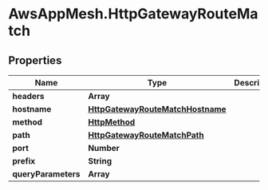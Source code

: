# AwsAppMesh.HttpGatewayRouteMatch

## Properties

Name | Type | Description | Notes
------------ | ------------- | ------------- | -------------
**headers** | **Array** |  | [optional] 
**hostname** | [**HttpGatewayRouteMatchHostname**](HttpGatewayRouteMatchHostname.md) |  | [optional] 
**method** | [**HttpMethod**](HttpMethod.md) |  | [optional] 
**path** | [**HttpGatewayRouteMatchPath**](HttpGatewayRouteMatchPath.md) |  | [optional] 
**port** | **Number** |  | [optional] 
**prefix** | **String** |  | [optional] 
**queryParameters** | **Array** |  | [optional] 


